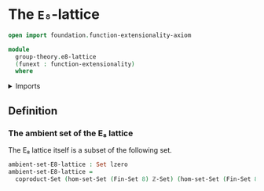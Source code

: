 # The `E₈`-lattice

```agda
open import foundation.function-extensionality-axiom

module
  group-theory.e8-lattice
  (funext : function-extensionality)
  where
```

<details><summary>Imports</summary>

```agda
open import elementary-number-theory.equality-integers funext
open import elementary-number-theory.integers

open import foundation.equality-coproduct-types funext
open import foundation.sets funext
open import foundation.universe-levels

open import univalent-combinatorics.standard-finite-types funext
```

</details>

## Definition

### The ambient set of the E₈ lattice

The E₈ lattice itself is a subset of the following set.

```agda
ambient-set-E8-lattice : Set lzero
ambient-set-E8-lattice =
  coproduct-Set (hom-set-Set (Fin-Set 8) ℤ-Set) (hom-set-Set (Fin-Set 8) ℤ-Set)
```
